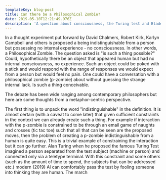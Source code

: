```yaml
---
templateKey: blog-post
title: Can there be a Philosophical Zombie?
date: 2019-05-10T12:21:49.976Z
description: 'A question about consciousness, the Turing test and Blade Runner.'
---
```


In a thought experiment put forward by David Chalmers, Robert Kirk, Karlyn Campbell and others is proposed a being indistinguishable from a person but possessing no internal experience - no consciousness.  In other words, a Philosophical Zombie.   The question asked is "is such a thing possible?"  Could, hypothetically there be an object that appeared human but had no internal consciousness, no experience.  Such an object could be poked with a stick and would respond with the range of responses we would expect from a person but would feel no pain.  One could have a conversation with a philosophical zombie (p-zombie) about without guessing the strange internal lack.  Is such a thing conceivable.

The debate has been wide ranging among contemporary philosophers but here are some thoughts from a metaphor-centric perspective.

The first thing is to unpack the word "indistinguishable" in the definition.  It is almost certain (with a caveat to come later) that given sufficient constraints in the context we can already create such a thing.  For example if interaction with the p-zombie is constrained to be through an email game of naughts and crosses (tic tac toe) such that all that can be seen are the proposed moves, then the problem of creating a p-zombie indistinguishable from a human is quite easy.  This is a trivial example of constraining the interaction but it can go further.  Alan Turing when he proposed the famous Turing Test imagined a person separated from the test subject (machine or person) and connected only via a teletype terminal.    With this constraint and some others (such as the amount of time to spend, the subjects that can be addressed etc.) modern (2019) AI can comfortably pass the test by fooling someone into thinking they are human.  The march 

